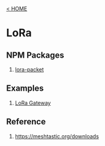 [< HOME](../README.md)
# LoRa

## NPM Packages
1. [lora-packet](https://github.com/anthonykirby/lora-packet)

## Examples
1. [LoRa Gateway](http://digitalconcepts.net.au/arduino/index.php?op=gateway)

## Reference
1. https://meshtastic.org/downloads